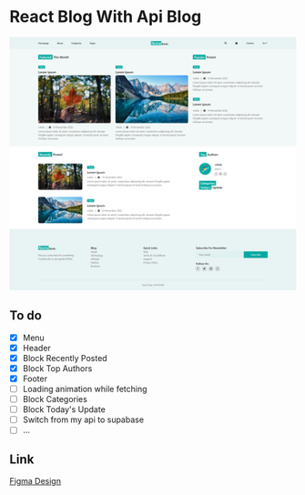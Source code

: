 # React Blog With Api Blog

![Last screenshot](./Screenshot.png)

## To do

- [x] Menu
- [x] Header
- [x] Block Recently Posted
- [x] Block Top Authors
- [x] Footer
- [ ] Loading animation while fetching
- [ ] Block Categories
- [ ] Block Today's Update
- [ ] Switch from my api to supabase
- [ ] ...

## Link

[Figma Design](https://www.figma.com/file/Dd1ly6RJrFDMrwjUAOCIPi/Notebook---Minimal-Blog-Template-(Free)-(Community))
